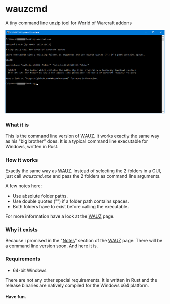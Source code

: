 # wauzcmd
A tiny command line unzip tool for World of Warcraft addons 

![WAUZ](screenshot.png)

### What it is
This is the command line version of [WAUZ](https://github.com/mbodm/wauz). It works exactly the same way as his "big brother" does. It is a typical command line executable for Windows, written in Rust.

### How it works
Exactly the same way as [WAUZ](https://github.com/mbodm/wauz). Instead of selecting the 2 folders in a GUI, just call _wauzcmd.exe_ and pass the 2 folders as command line arguments.

A few notes here:
- Use absolute folder paths.
- Use double quotes ("") if a folder path contains spaces.
- Both folders have to exist before calling the executable.

For more information have a look at the [WAUZ](https://github.com/mbodm/wauz) page.

### Why it exists
Because i promised in the "[Notes](https://github.com/mbodm/wauz#notes)" section of the [WAUZ](https://github.com/mbodm/wauz) page: There will be a command line version soon. And here it is.

### Requirements

- 64-bit Windows

There are not any other special requirements. It is written in Rust and the release binaries are natively compiled for the Windows x64 platform.

#### Have fun.
